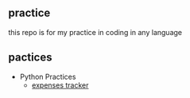 ## practice
this repo is for my practice in coding in any language

## pactices
- Python Practices
  - [expenses tracker](python/Expenses%20Tracker)

